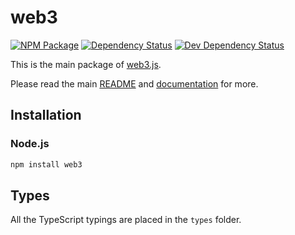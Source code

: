# web3

[![NPM Package][npm-image]][npm-url] [![Dependency Status][deps-image]][deps-url] [![Dev Dependency Status][deps-dev-image]][deps-dev-url]

This is the main package of [web3.js][repo].

Please read the main [README][repo-readme] and [documentation][docs] for more.

## Installation

### Node.js

```bash
npm install web3
```

## Types

All the TypeScript typings are placed in the `types` folder.

[docs]: http://web3js.readthedocs.io/en/1.0/
[repo]: https://github.com/XinFinOrg/XDC3
[repo-readme]: https://github.com/XinFinOrg/XDC3/blob/1.x/README.md
[npm-image]: https://img.shields.io/npm/v/web3.svg
[npm-url]: https://npmjs.org/package/web3
[deps-image]: https://david-dm.org/XinFinOrg/XDC3/1.x/status.svg?path=packages/web3
[deps-url]: https://david-dm.org/XinFinOrg/XDC3/1.x?path=packages/web3
[deps-dev-image]: https://david-dm.org/XinFinOrg/XDC3/1.x/dev-status.svg?path=packages/web3
[deps-dev-url]: https://david-dm.org/XinFinOrg/XDC3/1.x?type=dev&path=packages/web3